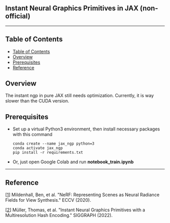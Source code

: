 ## Instant Neural Graphics Primitives in JAX (non-official)
---
## Table of Contents
- [Table of Contents](#table-of-contents)
- [Overview](#overview)
- [Prerequisites](#Prerequisites)
- [Reference](#reference)

## Overview
The instant ngp in pure JAX still needs optimization. Currently, it is way slower than the CUDA version. 


## Prerequisites
 - Set up a virtual Python3 environment, then install necessary packages with this command
   ```Shell
   conda create --name jax_ngp python=3
   conda activate jax_ngp
   pip install -r requirements.txt
   ```
 - Or, just open Google Colab and run **notebook_train.ipynb** 
---
## Reference
[[1]] Mildenhall, Ben, et al. "NeRF: Representing Scenes as Neural Radiance Fields for View Synthesis." ECCV (2020).

[1]: https://arxiv.org/abs/2003.08934 "NeRF"

[[2]] Müller, Thomas, et al. "Instant Neural Graphics Primitives with a Multiresolution Hash Encoding." SIGGRAPH (2022).

[2]: https://nvlabs.github.io/instant-ngp/assets/mueller2022instant.pdf "NGP"
